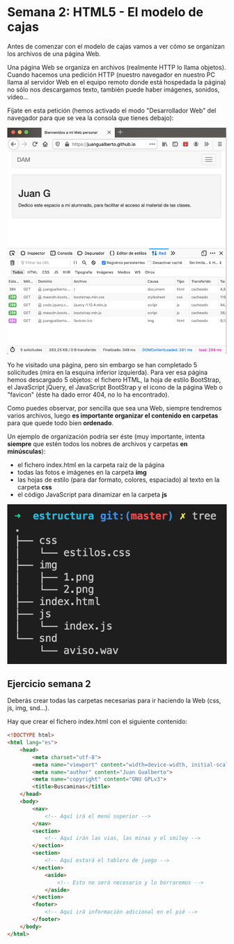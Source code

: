 # Semana 2: HTML5 - El modelo de cajas

Antes de comenzar con el modelo de cajas vamos a ver cómo se organizan los archivos de una página Web.

Una página Web se organiza en archivos (realmente HTTP lo llama objetos). Cuando hacemos una pedición HTTP (nuestro  navegador en nuestro PC llama al servidor Web en el equipo remoto donde está hospedada la página) no sólo nos descargamos texto, también puede haber imágenes, sonidos, vídeo...

Fíjate en esta petición (hemos activado el modo "Desarrollador Web" del navegador para que se vea la consola que tienes debajo):

![Firefox en modo Desarrollador Web](./docs/modoDesarrolladorWeb.png)

Yo he visitado una página, pero sin embargo se han completado 5 solicitudes (mira en la esquina inferior izquierda). Para ver esa página hemos descargado 5 objetos: el fichero HTML, la hoja de estilo BootStrap, el JavaScript jQuery, el JavaScript BootStrap y el icono de la página Web o "favicon" (éste ha dado error 404, no lo ha encontrado).

Como puedes observar, por sencilla que sea una Web, siempre tendremos varios archivos, luego **es importante organizar el contenido en carpetas** para que quede todo bien **ordenado**.

Un ejemplo de organización podría ser éste (muy importante, intenta **siempre** que estén todos los nobres de archivos y carpetas **en minúsculas**):

* el fichero index.html en la carpeta raíz de la página
* todas las fotos e imágenes en la carpeta **img**
* las hojas de estilo (para dar formato, colores, espaciado) al texto en la carpeta **css**
* el código JavaScript para dinamizar en la carpeta **js**

![Estructura de archivos](./docs/estructuraArchivos.png)


## Ejercicio semana 2

Deberás crear todas las carpetas necesarias para ir haciendo la Web (css, js, img, snd...).

Hay que crear el fichero index.html con el siguiente contenido:

```html
<!DOCTYPE html>
<html lang="es">
    <head>
        <meta charset="utf-8">
        <meta name="viewport" content="width=device-width, initial-scale=1.0">
        <meta name="author" content="Juan Gualberto">
        <meta name="copyright" content="GNU GPLv3">
        <title>Buscaminas</title>
    </head>
    <body>
        <nav>
            <!-- Aquí irá el menú superior -->
        </nav>
        <section>
            <!-- Aquí irán las vias, las minas y el smiley -->
        </section>
        <section>
            <!-- Aquí estará el tablero de juego -->
        </section>
            <aside>
                <!-- Esto no será necesario y lo borraremos -->
            </aside>
        </section>
        <footer>
            <!-- Aquí irá información adicional en el pié -->
        </footer>
    </body>
</html>
```
